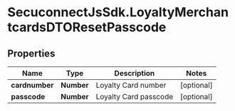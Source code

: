 # SecuconnectJsSdk.LoyaltyMerchantcardsDTOResetPasscode

## Properties
Name | Type | Description | Notes
------------ | ------------- | ------------- | -------------
**cardnumber** | **Number** | Loyalty Card number | [optional] 
**passcode** | **Number** | Loyalty Card passcode | [optional] 


